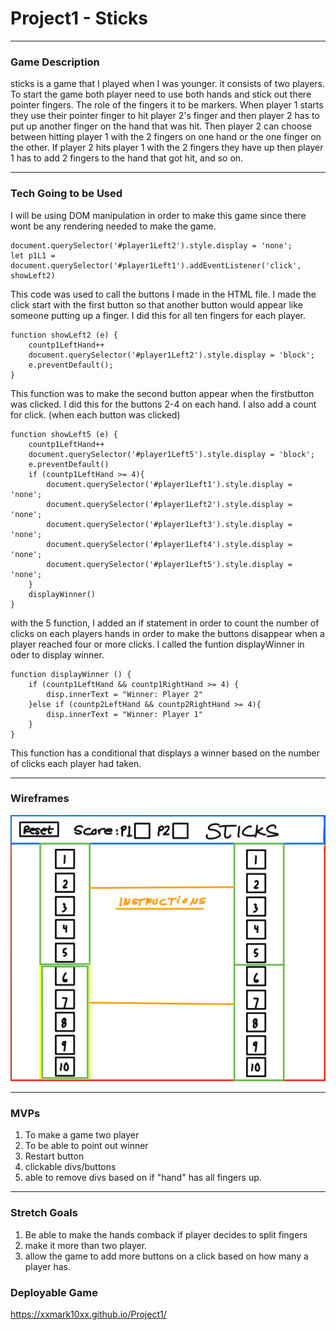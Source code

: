# Project1 - Sticks

---

### Game Description
<!-- Game Description -->

sticks is a game that I played when I was younger. it consists of two players. To start the game both player need to use both hands and stick out there pointer 
fingers. The role of the fingers it to be markers. When player 1 starts they use their pointer finger to hit player 2's finger and then player 2 has to put up another finger on the hand that was hit. Then player 2 can choose between hitting player 1 with the 2 fingers on one hand or the one finger on the other. If player 2 hits player 1 with the 2 fingers they have up then player 1 has to add 2 fingers to the hand that got hit, and so on.

---

### Tech Going to be Used
<!-- Using DOM  -->

I will be using DOM manipulation in order to make this game since there wont be any rendering needed to make the game.

```
document.querySelector('#player1Left2').style.display = 'none';
let p1L1 = document.querySelector('#player1Left1').addEventListener('click', showLeft2)
```
This code was used to call the buttons I made in the HTML file. I made the click start with the first button so that another button would appear like someone putting up a finger. I did this for all ten fingers for each player.

```
function showLeft2 (e) {
    countp1LeftHand++
    document.querySelector('#player1Left2').style.display = 'block';
    e.preventDefault();
}
```

This function was to make the second button appear when the firstbutton was clicked. I did this for the buttons 2-4 on each hand. I also add a count for click. (when each button was clicked)

```
function showLeft5 (e) {
    countp1LeftHand++
    document.querySelector('#player1Left5').style.display = 'block';
    e.preventDefault()
    if (countp1LeftHand >= 4){
        document.querySelector('#player1Left1').style.display = 'none';
        document.querySelector('#player1Left2').style.display = 'none';
        document.querySelector('#player1Left3').style.display = 'none';
        document.querySelector('#player1Left4').style.display = 'none';
        document.querySelector('#player1Left5').style.display = 'none';
    }
    displayWinner()
}
```

with the 5 function, I added an if statement in order to count the number of clicks on each players hands in order to make the buttons disappear when a player reached four or more clicks. I called the funtion displayWinner in oder to display winner.

```
function displayWinner () {
    if (countp1LeftHand && countp1RightHand >= 4) {
        disp.innerText = "Winner: Player 2"
    }else if (countp2LeftHand && countp2RightHand >= 4){
        disp.innerText = "Winner: Player 1"
    }
}
```

This function has a conditional that displays a winner based on the number of clicks each player had taken. 




---

### Wireframes
<!-- Wireframe -->


![Wireframe](./images/WreFrame1.jpg)


---

### MVPs
1. To make a game two player
1. To be able to point out winner 
1. Restart button
1. clickable divs/buttons
1. able to remove divs based on if "hand" has all fingers up.

---

### Stretch Goals
 1. Be able to make the hands comback if player decides to split fingers 
 1. make it more than two player.
 1. allow the game to add more buttons on a click based on how many a player has.


 ### Deployable Game
 https://xxmark10xx.github.io/Project1/






